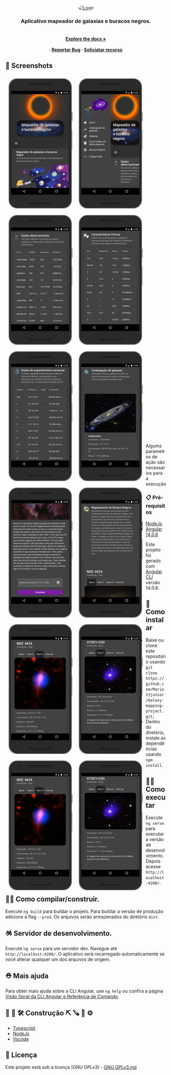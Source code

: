 <div id="top"></div> 
<br/>
<div align="center">
  <a href="logo.gif">
    <img src="img-document/logo2.gif" alt="Logo" width="600" height="300" style="border-radius: 50%"/>
  </a>
  
  <h3 align="center">Aplicativo mapeador de galaxias e buracos negros.</h3>

  <h4 align="center">
     <br />
    <a href="https://github.com/othneildrew/Best-README-Template"><strong>Explore the docs »</strong></a>
    <br />
    <br />
     ·
    <a href="">Reportar Bug</a>
    ·
    <a href="">Soliciatar recurso</a>
  </p>
</div>

## 📸 Screenshots

<img src="img-document/img2.png" align="left" width="200" hspace="10" vspace="10">
 <img src="img-document/img3.png" align="left" width="200" hspace="10" vspace="10">
 <img src="img-document/img4.png" align="left" width="200" hspace="10" vspace="10">
 <img src="img-document/img5.png" align="left" width="200" hspace="10" vspace="10">
 
<img src="img-document/img6.png" align="left" width="200" hspace="10" vspace="10"> 
<br>
<img src="img-document/img7.png" align="left" width="200" hspace="10" vspace="10">
<br>
<img src="img-document/img8.png" align="left" width="200" hspace="10" vspace="10">
<br>
<img src="img-document/img9.png" align="left" width="200" hspace="10" vspace="10">
<br>
<img src="img-document/img10.png" align="left" width="200" hspace="10" vspace="10">
<br>
<img src="img-document/img11.png" align="left" width="200" hspace="10" vspace="10">
<br>

<img src="img-document/img10.png" align="left" width="200" hspace="10" vspace="10">
<br>
<img src="img-document/img11.png" align="left" width="200" hspace="10" vspace="10">

<br><br><br><br><br><br><br><br><br><br><br><br><br><br>
<br><br><br><br><br><br><br><br><br><br><br><br><br><br>
<br><br><br><br><br><br><br><br><br><br><br><br><br><br>
<br><br><br><br><br><br><br><br><br><br><br><br><br><br>
<br><br><br>
 

Algums parametros de ação são necessarios para a execução
### 📋 Pré-requisitos
 
* [NodeJs](https://nodejs.org/en/)
* [Angular 14.0.6](https://material.angular.io/)

Este projeto foi gerado com [Angular CLI](https://github.com/angular/angular-cli) versão 14.0.6.

## 🔭 Como instalar

- Baixe ou clone este repositório usando `git clone https://github.com/Mario23junior/Galaxy-mapping-project.git`;
- Dentro do diretório, instale as dependências usando `npm install`.

## 👨‍💻 Como executar

Execute `ng serve` para executar a versão de desenvolvimento. Depois acesse `http://localhost:4200/`.

## 👩‍🚀 Como compilar/construir.

Execute `ng build` para buildar o projeto. Para buildar a versão de produção adicione a flag `--prod`. Os arquivos serão armazenados do diretório `dist`.
 

## 🪅 Servidor de desenvolvimento.

Execute `ng serve` para um servidor dev. Navegue até `http://localhost:4200/`. O aplicativo será recarregado automaticamente se você alterar qualquer um dos arquivos de origem.
 

## ⛑ Mais ajuda

Para obter mais ajuda sobre a CLI Angular, use `ng help` ou confira a página [Visão Geral da CLI Angular e Referência de Comando](https://angular.io/cli).

## 🔧 🔨 🛠  Construção ⛏ 🪚 🔩 ⚙️

* [Typescript](https://www.typescriptlang.org/)
* [NodeJs](https://nodejs.org/en/)
* [Vscode](https://code.visualstudio.com/)

## 📄 Licença

Este projeto está sob a licença (GNU GPLv3) - [GNU GPLv3.md](https://www.gnu.org/licenses/gpl-3.0.pt-br.html)
